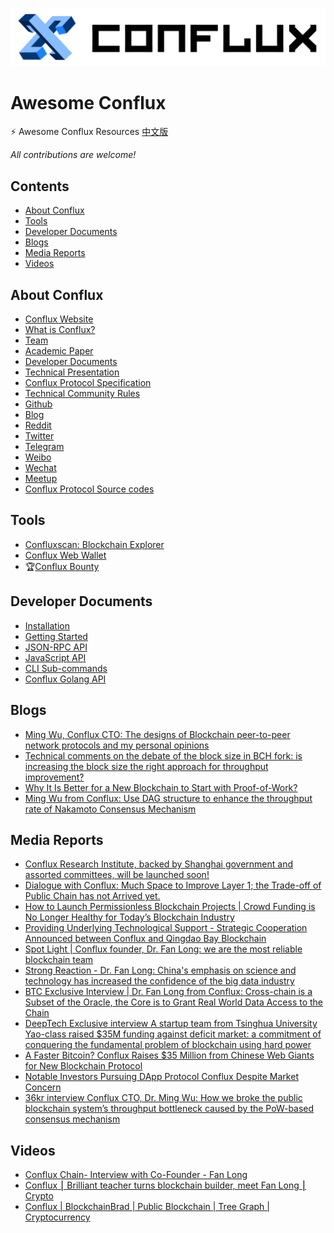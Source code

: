 ![img](assets/logo-b@2-dee22c77d1ece864c86ad375ad2e3cac.png)

# Awesome Conflux

⚡️ Awesome Conflux Resources [中文版](README.zh_CN.md)

*All contributions are welcome!*


## Contents

- [About Conflux](#about-conflux)
- [Tools](#tools)
- [Developer Documents](#developer-documents)
- [Blogs](#blogs)
- [Media Reports](#media-reports)
- [Videos](#videos)


## About Conflux

- [Conflux Website](https://www.conflux-chain.org/)
- [What is Conflux? ](https://www.conflux-chain.org/technology/)
- [Team](https://www.conflux-chain.org/team/)
- [Academic Paper](https://arxiv.org/abs/1805.03870)
- [Developer Documents](https://conflux-chain.github.io/conflux-doc/)
- [Technical Presentation](https://www.conflux-chain.org/static/Conflux_Technical_Presentation-bc848324e6b717f4f91744f1c2bf5b2d.pdf)
- [Conflux Protocol Specification](https://www.conflux-chain.org/static/Conflux%20Protocol%20Specification[Testnet%20v0.6]-bdeb6c51e4b72fb5bc797b4b51828a63.pdf)
- [Technical Community Rules](https://www.conflux-chain.org/static/Conflux%20Technical%20Community%20Rules-cc339e32650c52b120cd5a4deb29c767.pdf)
- [Github](https://github.com/conflux-chain)
- [Blog](https://medium.com/@Confluxchain)
- [Reddit](https://www.reddit.com/user/ConfluxChain)
- [Twitter](https://twitter.com/ConfluxChain)
- [Telegram](http://t.me/Conflux_English)
- [Weibo](https://weibo.com/confluxchain)
- [Wechat](assets/167a0eadeba9c5b4.jpg)
- [Meetup](https://www.conflux-chain.org/meetup/)
- [Conflux Protocol Source codes](https://github.com/Conflux-Chain/conflux-rust)


## Tools

- [Confluxscan: Blockchain Explorer](http://www.confluxscan.io/)
- [Conflux Web Wallet](https://wallet.confluxscan.io/)
- 🏆[Conflux Bounty](https://bounty.conflux-chain.org/)


## Developer Documents

- [Installation](https://conflux-chain.github.io/conflux-doc/install/)
- [Getting Started](https://conflux-chain.github.io/conflux-doc/get_started/)
- [JSON-RPC API](https://conflux-chain.github.io/conflux-doc/json-rpc/)
- [JavaScript API](https://conflux-chain.github.io/conflux-doc/javascript-api/)
- [CLI Sub-commands](https://conflux-chain.github.io/conflux-doc/cli/)
- [Conflux Golang API](https://github.com/Conflux-Chain/go-conflux-sdk)


## Blogs

- [Ming Wu, Conflux CTO: The designs of Blockchain peer-to-peer network protocols and my personal opinions](https://medium.com/@Confluxchain/ming-wu-conflux-cto-the-designs-of-blockchain-peer-to-peer-network-protocols-and-my-personal-59277c5d2e4)
- [Technical comments on the debate of the block size in BCH fork: is increasing the block size the right approach for throughput improvement?](https://medium.com/@Confluxchain/technical-comments-on-the-debate-of-the-block-size-in-bch-fork-is-increasing-the-block-size-the-748b999d6091)
- [Why It Is Better for a New Blockchain to Start with Proof-of-Work?](https://medium.com/@Confluxchain/why-it-is-better-for-a-new-blockchain-to-start-with-proof-of-work-c309c30632ca)
- [Ming Wu from Conflux: Use DAG structure to enhance the throughput rate of Nakamoto Consensus Mechanism](https://medium.com/@Confluxchain/ming-wu-from-conflux-use-dag-structure-to-enhance-the-throughput-rate-of-nakamoto-consensus-8d52ab72599c)


## Media Reports

- [Conflux Research Institute, backed by Shanghai government and assorted committees, will be launched soon!](https://www.8btc.com/article/505097)
- [Dialogue with Conflux: Much Space to Improve Layer 1; the Trade-off of Public Chain has not Arrived yet.](https://mp.weixin.qq.com/s/0VDuf4GWi6VGRsmePE9gSg)
- [How to Launch Permissionless Blockchain Projects | Crowd Funding is No Longer Healthy for Today’s Blockchain Industry](https://www.odaily.com/post/5139864)
- [Providing Underlying Technological Support - Strategic Cooperation Announced between Conflux and Qingdao Bay Blockchain](http://xiaofei.people.com.cn/n1/2019/0808/c425315-31284141.html)
- [Spot Light | Conflux founder, Dr. Fan Long: we are the most reliable blockchain team](https://mp.weixin.qq.com/s/hWsBBhXPhYhwigvLRv4irQ)
- [Strong Reaction - Dr. Fan Long: China's emphasis on science and technology has increased the confidence of the big data industry](https://baijiahao.baidu.com/s?id=1634760201645424037)
- [BTC Exclusive Interview | Dr. Fan Long from Conflux: Cross-chain is a Subset of the Oracle, the Core is to Grant Real World Data Access to the Chain](https://www.8btc.com/article/407426)
- [DeepTech Exclusive interview A startup team from Tsinghua University Yao-class raised $35M funding against deficit market: a commitment of conquering the fundamental problem of blockchain using hard power](http://www.mittrchina.com/news/%203376)
- [A Faster Bitcoin? Conflux Raises $35 Million from Chinese Web Giants for New Blockchain Protocol](http://fortune.com/2018/12/04/conflux-blockchain/?from=singlemessage&isappinstalled=0)
- [Notable Investors Pursuing DApp Protocol Conflux Despite Market Concern](https://www.forbes.com/sites/darrynpollock/2018/12/04/notable-investors-pursuing-dapp-protocol-conflux-despite-market-concern/?from=singlemessage&isappinstalled=0#6bf08de11a2c)
- [36kr interview Conflux CTO, Dr. Ming Wu: How we broke the public blockchain system’s throughput bottleneck caused by the PoW-based consensus mechanism](https://36kr.com/p/5164892)


## Videos

- [Conflux Chain- Interview with Co-Founder - Fan Long](https://www.youtube.com/watch?v=26xdxxbb8o4)
- [Conflux ⎮ Brilliant teacher turns blockchain builder, meet Fan Long ⎮ Crypto](https://www.youtube.com/watch?v=q-CRCOFWTdE)
- [Conflux | BlockchainBrad | Public Blockchain | Tree Graph | Cryptocurrency](https://www.youtube.com/watch?v=zX-bVTEKOiQ&t=876s)

<!-- ## Developer Tools -->
<!-- ## DApps -->
